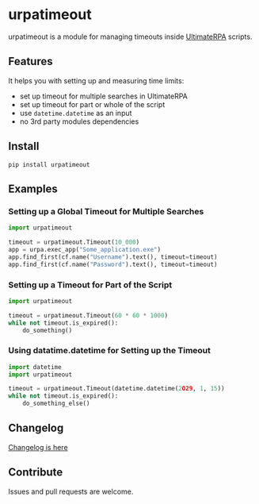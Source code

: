 # urpatimeout
urpatimeout is a module for managing timeouts inside [UltimateRPA](https://www.ultimaterpa.com) scripts.

## Features

It helps you with setting up and measuring time limits:
- set up timeout for multiple searches in UltimateRPA
- set up timeout for part or whole of the script
- use `datetime.datetime` as an input
- no 3rd party modules dependencies

## Install

```
pip install urpatimeout
```

## Examples

### Setting up a Global Timeout for Multiple Searches 

```python
import urpatimeout

timeout = urpatimeout.Timeout(10_000)
app = urpa.exec_app("Some_application.exe")
app.find_first(cf.name("Username").text(), timeout=timeout)
app.find_first(cf.name("Password").text(), timeout=timeout)
```

### Setting up a Timeout for Part of the Script

```python
import urpatimeout

timeout = urpatimeout.Timeout(60 * 60 * 1000)
while not timeout.is_expired():
	do_something()
```

### Using datatime.datetime for Setting up the Timeout

```python
import datetime
import urpatimeout

timeout = urpatimeout.Timeout(datetime.datetime(2O29, 1, 15))
while not timeout.is_expired():
    do_something_else()
```

## Changelog

[Changelog is here](https://github.com/ultimaterpa/urpatimeout/blob/master/CHANGELOG.md)

## Contribute

Issues and pull requests are welcome.
